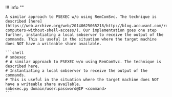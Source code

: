 !!! info ""

    A similar approach to PSEXEC w/o using RemComSvc. The technique is described [here](https://web.archive.org/web/20140625065218/http://blog.accuvant.com/rdavisaccuvant/owning-computers-without-shell-access/). Our implementation goes one step further, instantiating a local smbserver to receive the output of the commands. This is useful in the situation where the target machine does NOT have a writeable share available.

    ```shell
    # smbexec
    # A similar approach to PSEXEC w/o using RemComSvc. The technique is described here. 
    # Instantiating a local smbserver to receive the output of the commands. 
    # This is useful in the situation where the target machine does NOT have a writeable share available.
    smbexec.py domain/user:password@IP <command>
    ```

